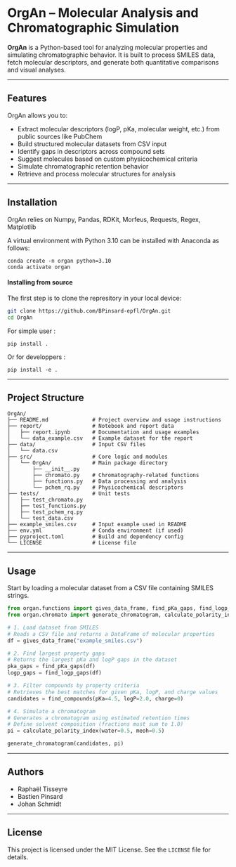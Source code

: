 # OrgAn – Molecular Analysis and Chromatographic Simulation

**OrgAn** is a Python-based tool for analyzing molecular properties and simulating chromatographic behavior. It is built to process SMILES data, fetch molecular descriptors, and generate both quantitative comparisons and visual analyses.

---

## Features

OrgAn allows you to:

- Extract molecular descriptors (logP, pKa, molecular weight, etc.) from public sources like PubChem
- Build structured molecular datasets from CSV input
- Identify gaps in descriptors across compound sets
- Suggest molecules based on custom physicochemical criteria
- Simulate chromatographic retention behavior
- Retrieve and process molecular structures for analysis

---

## Installation

OrgAn relies on Numpy, Pandas, RDKit, Morfeus, Requests, Regex, Matplotlib

A virtual environment with Python 3.10 can be installed with Anaconda as follows:

```
conda create -n organ python=3.10
conda activate organ
```

#### Installing from source

The first step is to clone the represitory in your local device:
```bash
git clone https://github.com/BPinsard-epfl/OrgAn.git
cd OrgAn
```
For simple user :
```
pip install .
```
Or for developpers :
```
pip install -e .
```

---

## Project Structure

```
OrgAn/
├── README.md              # Project overview and usage instructions  
├── report/                # Notebook and report data  
│   ├── report.ipynb       # Documentation and usage examples  
│   └── data_example.csv   # Example dataset for the report  
├── data/                  # Input CSV files  
│   └── data.csv  
├── src/                   # Core logic and modules  
│   └── OrgAn/             # Main package directory  
│       ├── __init__.py  
│       ├── chromato.py    # Chromatography-related functions  
│       ├── functions.py   # Data processing and analysis  
│       └── pchem_rq.py    # Physicochemical descriptors  
├── tests/                 # Unit tests  
│   ├── test_chromato.py  
│   ├── test_functions.py  
│   ├── test_pchem_rq.py  
│   └── test_data.csv  
├── example_smiles.csv     # Input example used in README  
├── env.yml                # Conda environment (if used)  
├── pyproject.toml         # Build and dependency config  
└── LICENSE                # License file  
```

---

## Usage

Start by loading a molecular dataset from a CSV file containing SMILES strings.

```python
from organ.functions import gives_data_frame, find_pKa_gaps, find_logp_gaps, find_compounds
from organ.chromato import generate_chromatogram, calculate_polarity_index

# 1. Load dataset from SMILES
# Reads a CSV file and returns a DataFrame of molecular properties
df = gives_data_frame("example_smiles.csv")

# 2. Find largest property gaps
# Returns the largest pKa and logP gaps in the dataset
pka_gaps = find_pKa_gaps(df)
logp_gaps = find_logp_gaps(df)

# 3. Filter compounds by property criteria
# Retrieves the best matches for given pKa, logP, and charge values
candidates = find_compounds(pKa=4.5, logP=2.0, charge=0)

# 4. Simulate a chromatogram
# Generates a chromatogram using estimated retention times
# Define solvent composition (fractions must sum to 1.0)
pi = calculate_polarity_index(water=0.5, meoh=0.5)

generate_chromatogram(candidates, pi)
```

---

## Authors

- Raphaël Tisseyre  
- Bastien Pinsard  
- Johan Schmidt

---

## License

This project is licensed under the MIT License. See the `LICENSE` file for details.
